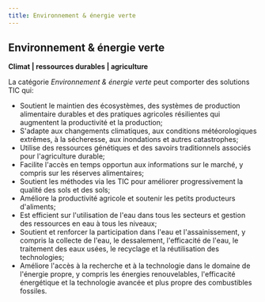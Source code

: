 ```yaml
---
title: Environnement & énergie verte
---
```


## Environnement & énergie verte  
**Climat | ressources durables | agriculture**  

La catégorie *Environnement & énergie verte* peut comporter des solutions TIC qui:  
>
- Soutient le maintien des écosystèmes, des systèmes de production alimentaire durables et des pratiques agricoles résilientes qui augmentent la productivité et la production;  
- S'adapte aux changements climatiques, aux conditions météorologiques extrêmes, à la sécheresse, aux inondations et autres catastrophes;  
- Utilise des ressources génétiques et des savoirs traditionnels associés pour l'agriculture durable;  
- Facilite l'accès en temps opportun aux informations sur le marché, y compris sur les réserves alimentaires;  
- Soutient les méthodes via les TIC pour améliorer progressivement la qualité des sols et des sols;  
- Améliore la productivité agricole et soutenir les petits producteurs d'aliments;  
- Est efficient sur l'utilisation de l'eau dans tous les secteurs et gestion des ressources en eau à tous les niveaux;  
- Soutient et renforcer la participation dans l'eau et l'assainissement, y compris la collecte de l'eau, le dessalement, l'efficacité de l'eau, le traitement des eaux usées, le recyclage et la réutilisation des technologies;  
- Améliore l'accès à la recherche et à la technologie dans le domaine de l'énergie propre, y compris les énergies renouvelables, l'efficacité énergétique et la technologie avancée et plus propre des combustibles fossiles.
>